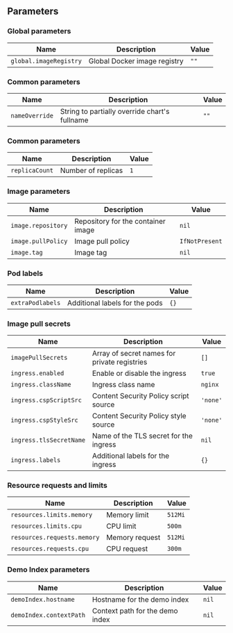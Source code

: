 ## Parameters

### Global parameters

| Name                   | Description                  | Value |
| ---------------------- | ---------------------------- | ----- |
| `global.imageRegistry` | Global Docker image registry | `""`  |

### Common parameters

| Name           | Description                                   | Value |
| -------------- | --------------------------------------------- | ----- |
| `nameOverride` | String to partially override chart's fullname | `""`  |

### Common parameters

| Name           | Description        | Value |
| -------------- | ------------------ | ----- |
| `replicaCount` | Number of replicas | `1`   |

### Image parameters

| Name               | Description                        | Value          |
| ------------------ | ---------------------------------- | -------------- |
| `image.repository` | Repository for the container image | `nil`          |
| `image.pullPolicy` | Image pull policy                  | `IfNotPresent` |
| `image.tag`        | Image tag                          | `nil`          |

### Pod labels

| Name             | Description                    | Value |
| ---------------- | ------------------------------ | ----- |
| `extraPodlabels` | Additional labels for the pods | `{}`  |

### Image pull secrets

| Name                    | Description                                  | Value    |
| ----------------------- | -------------------------------------------- | -------- |
| `imagePullSecrets`      | Array of secret names for private registries | `[]`     |
| `ingress.enabled`       | Enable or disable the ingress                | `true`   |
| `ingress.className`     | Ingress class name                           | `nginx`  |
| `ingress.cspScriptSrc`  | Content Security Policy script source        | `'none'` |
| `ingress.cspStyleSrc`   | Content Security Policy style source         | `'none'` |
| `ingress.tlsSecretName` | Name of the TLS secret for the ingress       | `nil`    |
| `ingress.labels`        | Additional labels for the ingress            | `{}`     |

### Resource requests and limits

| Name                        | Description    | Value   |
| --------------------------- | -------------- | ------- |
| `resources.limits.memory`   | Memory limit   | `512Mi` |
| `resources.limits.cpu`      | CPU limit      | `500m`  |
| `resources.requests.memory` | Memory request | `512Mi` |
| `resources.requests.cpu`    | CPU request    | `300m`  |

### Demo Index parameters

| Name                    | Description                     | Value |
| ----------------------- | ------------------------------- | ----- |
| `demoIndex.hostname`    | Hostname for the demo index     | `nil` |
| `demoIndex.contextPath` | Context path for the demo index | `nil` |

